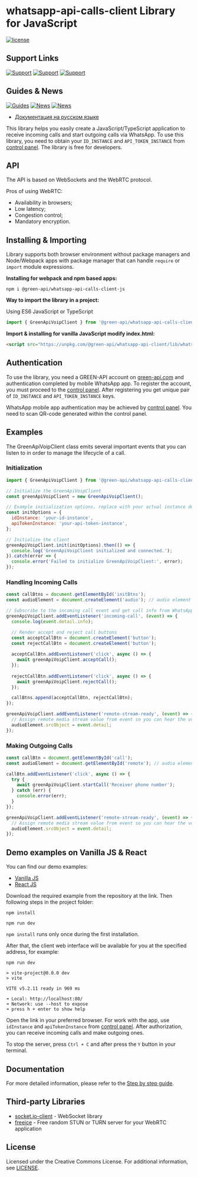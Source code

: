 # whatsapp-api-calls-client Library for JavaScript

[![license](https://img.shields.io/badge/license-CC%20BY--ND%204.0-green)](https://creativecommons.org/licenses/by-nd/4.0/)

## Support Links

[![Support](https://img.shields.io/badge/support@green--api.com-D14836?style=for-the-badge&logo=gmail&logoColor=white)](mailto:support@greenapi.com)
[![Support](https://img.shields.io/badge/Telegram-2CA5E0?style=for-the-badge&logo=telegram&logoColor=white)](https://t.me/greenapi_support_eng_bot)
[![Support](https://img.shields.io/badge/WhatsApp-25D366?style=for-the-badge&logo=whatsapp&logoColor=white)](https://wa.me/77273122366)

## Guides & News

[![Guides](https://img.shields.io/badge/YouTube-%23FF0000.svg?style=for-the-badge&logo=YouTube&logoColor=white)](https://www.youtube.com/@greenapi-en)
[![News](https://img.shields.io/badge/Telegram-2CA5E0?style=for-the-badge&logo=telegram&logoColor=white)](https://t.me/green_api)
[![News](https://img.shields.io/badge/WhatsApp-25D366?style=for-the-badge&logo=whatsapp&logoColor=white)](https://whatsapp.com/channel/0029VaLj6J4LNSa2B5Jx6s3h)

- [Документация на русском языке](./docs/README_ru.md)

This library helps you easily create a JavaScript/TypeScript application to receive incoming calls and start outgoing calls via WhatsApp. To use this library, you need to obtain your `ID_INSTANCE` and `API_TOKEN_INSTANCE` from [control panel](](https://console.green-api.com)). The library is free for developers.

## API

The API is based on WebSockets and the WebRTC protocol.

Pros of using WebRTC:

* Availability in browsers;
* Low latency;
* Congestion control;
* Mandatory encryption.

## Installing & Importing

Library supports both browser environment without package managers and Node/Webpack apps with package manager that can
handle `require` or `import` module expressions.

**Installing for webpack and npm based apps:**

```shell
npm i @green-api/whatsapp-api-calls-client-js
```

**Way to import the library in a project:**

Using ES6 JavaScript or TypeScript
```javascript
import { GreenApiVoipClient } from '@green-api/whatsapp-api-calls-client-js';
```

**Import & installing for vanilla JavaScript modify index.html:**
```html
<script src="https://unpkg.com/@green-api/whatsapp-api-client/lib/whatsapp-api-client.min.js"></script>
```  

## Authentication

To use the library, you need a GREEN-API account on [green-api.com](https://green-api.com/en) and authentication completed by mobile WhatsApp app. To register the account, you must proceed to the [control panel](https://console.green-api.com/). After registering you get unique pair of `ID_INSTANCE` and `API_TOKEN_INSTANCE` keys.

WhatsApp mobile app authentication may be achieved by [control panel](https://console.green-api.com/). You need to
scan QR-code generated within the control panel.

## Examples

The GreenApiVoipClient class emits several important events that you can listen to in order to manage the lifecycle of a call.

### Initialization

```javascript
import { GreenApiVoipClient } from '@green-api/whatsapp-api-calls-client-js';

// Initialize the GreenApiVoipClient
const greenApiVoipClient = new GreenApiVoipClient();

// Example initialization options, replace with your actual instance details
const initOptions = {
  idInstance: 'your-id-instance',
  apiTokenInstance: 'your-api-token-instance',
};

// Initialize the client
greenApiVoipClient.init(initOptions).then(() => {
  console.log('GreenApiVoipClient initialized and connected.');
}).catch(error => {
  console.error('Failed to initialize GreenApiVoipClient:', error);
});
```

### Handling Incoming Calls

```javascript
const callBtns = document.getElementById('initBtns');
const audioElement = document.createElement('audio'); // audio element to play the sound

// Subscribe to the incoming call event and get call info from WhatsApp
greenApiVoipClient.addEventListener('incoming-call', (event) => {
  console.log(event.detail.info);

  // Render accept and reject call buttons
  const acceptCallBtn = document.createElement('button');
  const rejectCallBtn = document.createElement('button');
  
  acceptCallBtn.addEventListener('click', async () => {
    await greenApiVoipClient.acceptCall();
  });
  
  rejectCallBtn.addEventListener('click', async () => {
    await greenApiVoipClient.rejectCall();
  });

  callBtns.append(acceptCallBtn, rejectCallBtn);
});

greenApiVoipClient.addEventListener('remote-stream-ready', (event) => {
  // Assign remote media stream value from event so you can hear the voice of the other call participant
  audioElement.srcObject = event.detail;
});
```

### Making Outgoing Calls

```javascript
const callBtn = document.getElementById('call');
const audioElement = document.getElementById('remote'); // audio element to play the sound

callBtn.addEventListener('click', async () => {
  try {
    await greenApiVoipClient.startCall('Receiver phone number');
  } catch (err) {
    console.error(err);
  }
});

greenApiVoipClient.addEventListener('remote-stream-ready', (event) => {
  // Assign remote media stream value from event so you can hear the voice of the other call participant
  audioElement.srcObject = event.detail;
});
```  

## Demo examples on Vanilla JS & React

You can find our demo examples:
* [Vanilla JS](./examples/basic-usage-vanilla-js/)
* [React JS](./examples/react/)

Download the required example from the repository at the link. Then  following steps in the project folder:

```shell
npm install

npm run dev
```
`npm install` runs only once during the first installation.

After that, the client web interface will be available for you at the specified address, for example:

```
npm run dev

> vite-project@0.0.0 dev
> vite

VITE v5.2.11 ready in 969 ms

➜ Local: http://localhost:80/
➜ Network: use --host to expose
➜ press h + enter to show help
```

Open the link in your preferred browser. For work with the app, use `idInstance` and `apiTokenInstance` from [control panel](https://console.green-api.com/). After authorization, you can receive incoming calls and make outgoing ones.

To stop the server, press `Ctrl + C` and after press the `Y` button in your terminal.

## Documentation

For more detailed information, please refer to the [Step by step guide](./docs/step-by-step.md).

## Third-party Libraries

- [socket.io-client](https://www.npmjs.com/package/socket.io-client) - WebSocket library
- [freeice](https://www.npmjs.com/package/freeice) - Free random STUN or TURN server for your WebRTC application

## License

Licensed under the Creative Commons License. For additional information, see [LICENSE](LICENSE).
